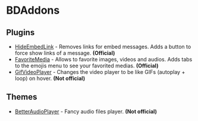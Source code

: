 # BDAddons

## Plugins
 - [HideEmbedLink](https://github.com/Dastan21/BDAddons/blob/main/plugins/HideEmbedLink) - Removes links for embed messages. Adds a button to force show links of a message. **(Official)**
 - [FavoriteMedia](https://github.com/Dastan21/BDAddons/blob/main/plugins/FavoriteMedia) - Allows to favorite images, videos and audios. Adds tabs to the emojis menu to see your favorited medias. **(Official)**
 - [GifVideoPlayer](https://github.com/Dastan21/BDAddons/blob/main/plugins/GifVideoPlayer) - Changes the video player to be like GIFs (autoplay + loop) on hover. **(Not official)**

## Themes
 - [BetterAudioPlayer](https://github.com/Dastan21/BDAddons/blob/main/themes/BetterAudioPlayer) - Fancy audio files player. **(Not official)**
